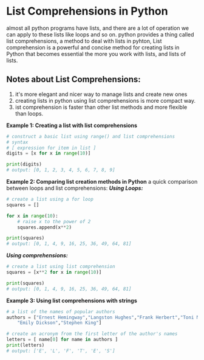 # List Comprehensions in Python
almost all python programs have lists, and there are a lot of operation we can apply to these lists like loops and so on.
python provides a thing called list comprehensions, a method to deal with lists in pyhton, List comprehension is a powerful and concise method for creating lists in Python that becomes essential the more you work with lists, and lists of lists.
## Notes about List Comprehensions:
1. it's more elegant and nicer way to manage lists and create new ones
2. creating lists in python using list comprehensions is more compact way. 
3. ist comprehension is faster than other list methods and more flexible than loops.

**Example 1: Creating a list with list comprehensions**
```python
# construct a basic list using range() and list comprehensions
# syntax
# [ expression for item in list ]
digits = [x for x in range(10)]

print(digits)
# output: [0, 1, 2, 3, 4, 5, 6, 7, 8, 9]
```
**Example 2: Comparing list creation methods in Python**
a quick comparison between loops and list comprehensions:
***Using Loops:***
```python
# create a list using a for loop
squares = []

for x in range(10):
    # raise x to the power of 2
    squares.append(x**2)

print(squares)
# output: [0, 1, 4, 9, 16, 25, 36, 49, 64, 81]
```
***Using comprehensions:***
```python
# create a list using list comprehension
squares = [x**2 for x in range(10)]

print(squares)
# output: [0, 1, 4, 9, 16, 25, 36, 49, 64, 81]
```
**Example 3: Using list comprehensions with strings**
```python
# a list of the names of popular authors
authors = ["Ernest Hemingway","Langston Hughes","Frank Herbert","Toni Morrison",
    "Emily Dickson","Stephen King"]

# create an acronym from the first letter of the author's names
letters = [ name[0] for name in authors ]
print(letters)
# output: ['E', 'L', 'F', 'T', 'E', 'S']
```
